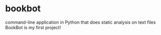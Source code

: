 # bookbot
command-line application in Python that does static analysis on text files
BookBot is my first project!
